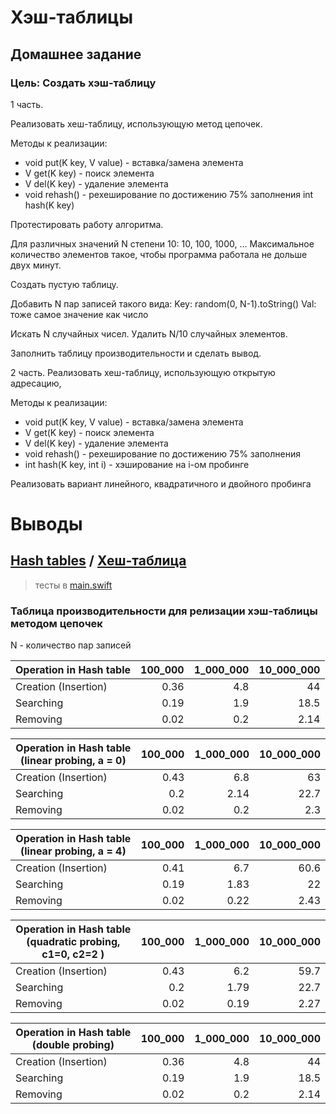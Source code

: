 # Хэш-таблицы
## Домашнее задание

### Цель: Создать хэш-таблицу

1 часть. 

Реализовать хеш-таблицу, использующую метод цепочек.

Методы к реализации: 

- void put(K key, V value) - вставка/замена элемента 
- V get(K key) - поиск элемента 
- V del(K key) - удаление элемента 
- void rehash() - рехеширование по достижению 75% заполнения int hash(K key)

Протестировать работу алгоритма. 

Для различных значений N степени 10: 10, 100, 1000, ... Максимальное количество элементов такое, чтобы программа работала не дольше двух минут.

Создать пустую таблицу. 

Добавить N пар записей такого вида: Key: random(0, N-1).toString() Val: тоже самое значение как число 

Искать N случайных чисел. Удалить N/10 случайных элементов.

Заполнить таблицу производительности и сделать вывод.

2 часть. 
Реализовать хеш-таблицу, использующую открытую адресацию, 

Методы к реализации:

- void put(K key, V value) - вставка/замена элемента 
- V get(K key) - поиск элемента 
- V del(K key) - удаление элемента 
- void rehash() - рехеширование по достижению 75% заполнения 
- int hash(K key, int i) - хэширование на i-ом пробинге

Реализовать вариант линейного, квадратичного и двойного пробинга

# Выводы

## [Hash tables](https://en.wikipedia.org/wiki/Hash_table) / [Хеш-таблица](https://ru.wikipedia.org/wiki/Хеш-таблица)

> тесты в [main.swift](https://github.com/c-villain/OTUS_algo/blob/main/HW8/HashTables/main.swift)

### Таблица производительности для релизации хэш-таблицы методом цепочек 

N - количество пар записей 

 Operation in Hash table                  |100_000| 1_000_000 |10_000_000 
  ---|---:|---:|---:
 Creation (Insertion)                     |0.36   | 4.8       |44          
 Searching                                |0.19   | 1.9       |18.5         
 Removing                                 |0.02   | 0.2       |2.14    
 
 
 Operation in Hash table (linear probing, a = 0)  |100_000| 1_000_000 |10_000_000 
  ---|---:|---:|---:
 Creation (Insertion)                             |0.43   | 6.8       |63          
 Searching                                        |0.2    | 2.14      |22.7         
 Removing                                         |0.02   | 0.2       |2.3    
 
 Operation in Hash table (linear probing, a = 4)  |100_000| 1_000_000 |10_000_000 
  ---|---:|---:|---:
 Creation (Insertion)                             |0.41   | 6.7        |60.6          
 Searching                                        |0.19   | 1.83       |22         
 Removing                                         |0.02   | 0.22       |2.43    
 

 Operation in Hash table (quadratic probing, c1=0, c2=2 )      |100_000| 1_000_000 |10_000_000 
  ---|---:|---:|---:
 Creation (Insertion)                                          |0.43   | 6.2       |59.7          
 Searching                                                     |0.2    | 1.79       |22.7         
 Removing                                                      |0.02   | 0.19       |2.27    
 
Operation in Hash table (double probing)          |100_000| 1_000_000 |10_000_000 
  ---|---:|---:|---:
 Creation (Insertion)                             |0.36   | 4.8       |44          
 Searching                                        |0.19   | 1.9       |18.5         
 Removing                                         |0.02   | 0.2       |2.14    
